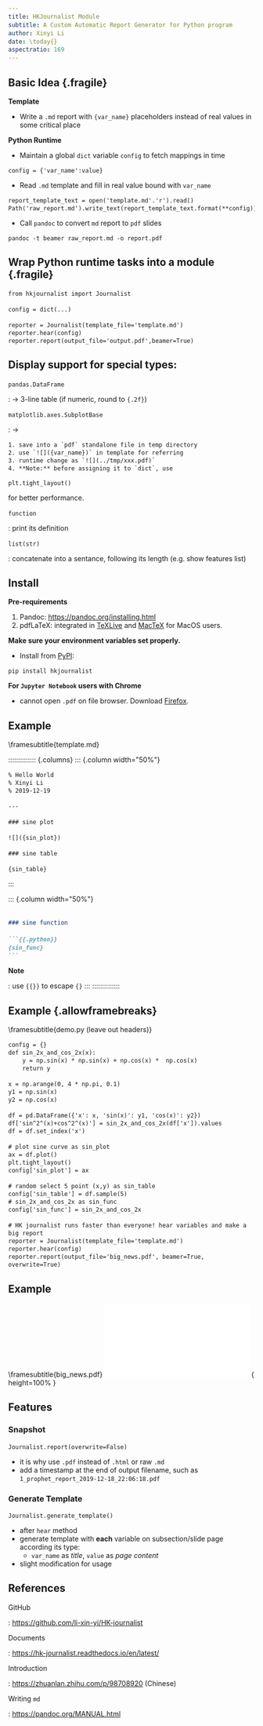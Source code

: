 ```yaml
---
title: HKJournalist Module
subtitle: A Custom Automatic Report Generator for Python program
author: Xinyi Li
date: \today{}
aspectratio: 169
---
```


## Basic Idea {.fragile}

**Template**

- Write a `.md` report with `{var_name}` placeholders instead of real values in some critical place

**Python Runtime**

- Maintain a global `dict` variable `config` to fetch mappings in time

```{.python}
config = {'var_name':value}
```

- Read `.md` template and fill in real value bound with `var_name`

```{.python}
report_template_text = open('template.md'.'r').read()
Path('raw_report.md').write_text(report_template_text.format(**config))
```

- Call `pandoc` to convert `md` report to `pdf` slides

```
pandoc -t beamer raw_report.md -o report.pdf
```

## Wrap Python runtime tasks into a module {.fragile}

```{.python}
from hkjournalist import Journalist

config = dict(...)

reporter = Journalist(template_file='template.md')
reporter.hear(config)
reporter.report(output_file='output.pdf',beamer=True)
```

## Display support for special types:

`pandas.DataFrame`

: $\to$ 3-line table (if numeric, round to `{.2f}`)

`matplotlib.axes.SubplotBase`

: $\to$

    1. save into a `pdf` standalone file in temp directory
    2. use `![]({var_name})` in template for referring
    3. runtime change as `![](../tmp/xxx.pdf)`
    4. **Note:** before assigning it to `dict`, use
  ```{.python}
  plt.tight_layout()
  ```
  for better performance.

`function`

: print its definition

`list(str)`

: concatenate into a sentance, following its length (e.g. show features list)

## Install

**Pre-requirements**

1. Pandoc: https://pandoc.org/installing.html
2. pdfLaTeX: integrated in [TeXLive](https://www.tug.org/texlive/) and [MacTeX](http://www.tug.org/mactex/) for MacOS users.

**Make sure your environment variables set properly.**

- Install from [PyPI](https://pypi.org/project/hkjournalist/):
```
pip install hkjournalist
```
**For `Jupyter Notebook` users with Chrome**

- cannot open `.pdf` on file browser. Download [Firefox](https://www.mozilla.org/en-US/firefox/new/).

## Example
\framesubtitle{template.md}

:::::::::::::: {.columns}
::: {.column width="50%"}

````{.markdown}
% Hello World
% Xinyi Li
% 2019-12-19

---

### sine plot

![]({sin_plot})

### sine table

{sin_table}
````
:::

::: {.column width="50%"}

````{.markdown .numberLines startFrom="14"}

### sine function

```{{.python}}
{sin_func}
```
````
**Note**

: use `{{}}` to escape `{}`
:::
::::::::::::::

## Example {.allowframebreaks}
\framesubtitle{demo.py (leave out headers)}

```{.python}
config = {}
def sin_2x_and_cos_2x(x):
    y = np.sin(x) * np.sin(x) + np.cos(x) *  np.cos(x)
    return y

x = np.arange(0, 4 * np.pi, 0.1)
y1 = np.sin(x)
y2 = np.cos(x)

df = pd.DataFrame({'x': x, 'sin(x)': y1, 'cos(x)': y2})
df['sin^2^(x)+cos^2^(x)'] = sin_2x_and_cos_2x(df['x']).values
df = df.set_index('x')

# plot sine curve as sin_plot
ax = df.plot()
plt.tight_layout()
config['sin_plot'] = ax

# random select 5 point (x,y) as sin_table
config['sin_table'] = df.sample(5)
# sin_2x_and_cos_2x as sin_func
config['sin_func'] = sin_2x_and_cos_2x

# HK journalist runs faster than everyone! hear variables and make a big report
reporter = Journalist(template_file='template.md')
reporter.hear(config)
reporter.report(output_file='big_news.pdf', beamer=True, overwrite=True)
```

## Example
\framesubtitle{big\_news.pdf}
![](figures/big_news.pdf){ height=100% }

## Features

### Snapshot

```{.python}
Journalist.report(overwrite=False)
```

- it is why use `.pdf` instead of `.html` or raw `.md`
- add a timestamp at the end of output filename, such as `1_prophet_report_2019-12-18_22:06:18.pdf`

### Generate Template

```{.python}
Journalist.generate_template()
```

- after `hear` method
- generate template with **each** variable on subsection/slide page according its type:
  - `var_name` as *title*, `value` as *page content*
- slight modification for usage

## References

GitHub

: https://github.com/li-xin-yi/HK-journalist

Documents

: https://hk-journalist.readthedocs.io/en/latest/

Introduction

: https://zhuanlan.zhihu.com/p/98708920 (Chinese)

Writing `md`

: https://pandoc.org/MANUAL.html
